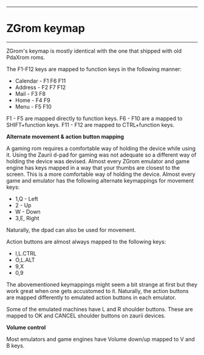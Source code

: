 
---

# ZGrom keymap #

---



ZGrom's keymap is mostly identical with the one that shipped with old PdaXrom roms.

The F1-F12 keys are mapped to function keys in the following manner:

  * Calendar - F1 F6 F11
  * Address - F2 F7 F12
  * Mail - F3 F8
  * Home - F4 F9
  * Menu - F5 F10

F1 - F5 are mapped directly to function keys. F6 - F10 are a mapped to SHIFT+function keys.
F11 - F12 are mapped to CTRL+function keys.

**Alternate movement & action button mapping**

A gaming rom requires a comfortable way of holding the device while using it. Using the Zaurii d-pad for gaming was not adequate so a different way of holding the device was devised. Almost every ZGrom emulator and game engine has keys mapped in a way that your thumbs are closest to the screen. This is a more comfortable way of holding the device.
Almost every game and emulator has the following alternate keymappings for movement keys:

  * 1,Q - Left
  * 2 - Up
  * W - Down
  * 3,E, Right

Naturally, the dpad can also be used for movement.

Action buttons are almost always mapped to the following keys:

  * I,L.CTRL
  * O,L.ALT
  * 9,X
  * 0,9

The abovementioned keymappings might seem a bit strange at first but they work great when one gets accustomed to it. Naturally, the action buttons are mapped differently to emulated action buttons in each emulator.


Some of the emulated machines have L and R shoulder buttons. These are mapped to OK and CANCEL shoulder buttons on zaurii devices.

**Volume control**

Most emulators and game engines have Volume down/up mapped to V and B keys.